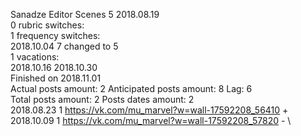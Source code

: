 Sanadze	Editor Scenes 5 2018.08.19\
0 rubric switches:\
1 frequency switches:\
2018.10.04 7 changed to 5 \
1 vacations:\
2018.10.16 2018.10.30 \
Finished on 2018.11.01\
Actual posts amount: 2	Anticipated posts amount: 8	 Lag: 6
\
Total posts amount: 2	Posts dates amount: 2\
2018.08.23 1 https://vk.com/mu_marvel?w=wall-17592208_56410 +	\
2018.10.09 1 https://vk.com/mu_marvel?w=wall-17592208_57820 -	\
